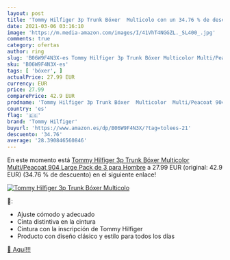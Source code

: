 ```yaml
---
layout: post
title: 'Tommy Hilfiger 3p Trunk Bóxer  Multicolo con un 34.76 % de descuento'
date: 2021-03-06 03:16:10
image: 'https://m.media-amazon.com/images/I/41VhT4NGGZL._SL400_.jpg'
comments: true
category: ofertas
author: ring
slug: 'B06W9F4N3X-es Tommy Hilfiger 3p Trunk Bóxer Multicolor Multi/Peacoat 904...'
sku: 'B06W9F4N3X-es'
tags: [ 'bóxer', ]
actualPrice: 27.99 EUR
currency: EUR
price: 27.99
comparePrice: 42.9 EUR
prodname: 'Tommy Hilfiger 3p Trunk Bóxer  Multicolor  Multi/Peacoat 904   Large  Pack de 3  para Hombre'
country: 'es'
flag: '🇪🇸'
brand: 'Tommy Hilfiger'
buyurl: 'https://www.amazon.es/dp/B06W9F4N3X/?tag=tolees-21'
descuento: '34.76'
average: '28.390846560846'
---
```


En este momento está [Tommy Hilfiger 3p Trunk Bóxer  Multicolor  Multi/Peacoat 904   Large  Pack de 3  para Hombre](https://www.amazon.es/dp/B06W9F4N3X/?tag=tolees-21) a 27.99 EUR (original: 42.9 EUR) (34.76 %  de descuento) en el siguiente enlace!

[![Tommy Hilfiger 3p Trunk Bóxer  Multicolo](https://m.media-amazon.com/images/I/41VhT4NGGZL._SL400_.jpg)](https://www.amazon.es/dp/B06W9F4N3X/?tag=tolees-21)

🔎:

- Ajuste cómodo y adecuado
- Cinta distintiva en la cintura
- Cintura con la inscripción de Tommy Hilfiger
- Producto con diseño clásico y estilo para todos los días

[🛒 Aquí!!!](https://www.amazon.es/dp/B06W9F4N3X/?tag=tolees-21)
